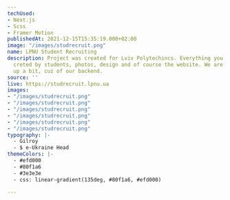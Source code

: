 ```yaml
---
techUsed:
- Next.js
- Scss
- Framer Motion
publishedAt: 2021-12-15T15:35:19.000+02:00
image: "/images/studrecruit.png"
name: LPNU Student Recruiting
description: Project was created for Lviv Polytechincs. Everything you see there was
  creted by students, photos, design and of course the website. We are kinda backing
  up a bit, cuz of our backend.
source: ''
live: https://studrecruit.lpnu.ua
images:
- "/images/studrecruit.png"
- "/images/studrecruit.png"
- "/images/studrecruit.png"
- "/images/studrecruit.png"
- "/images/studrecruit.png"
- "/images/studrecruit.png"
typography: |-
  - Gilroy
  - $ e-Ukraine Head
themeColors: |-
  - #efd000
  - #80f1a6
  - #3e3e3e
  - css: linear-gradient(135deg, #80f1a6, #efd000)

---
```

